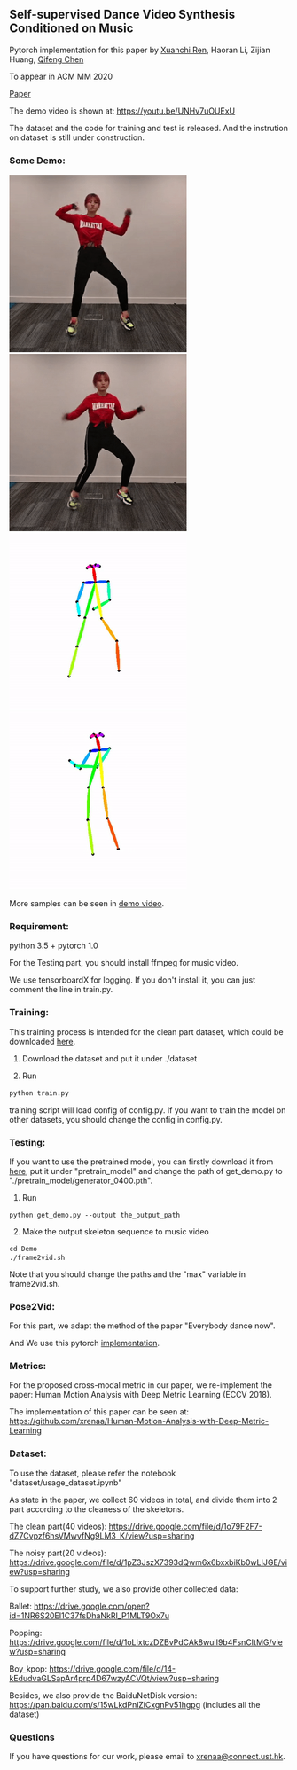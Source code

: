 ## Self-supervised Dance Video Synthesis Conditioned on Music

Pytorch implementation for this paper by [Xuanchi Ren](https://xuanchiren.com), Haoran Li, Zijian Huang, [Qifeng Chen](https://cqf.io/)

To appear in ACM MM 2020

[Paper](https://arxiv.org/abs/1912.06606)

The demo video is shown at: https://youtu.be/UNHv7uOUExU

The dataset and the code for training and test is released. And the instrution on dataset is still under construction.

### Some Demo:
![](demo/demo_0.gif)![](demo/demo_2.gif)
![](demo/label_0.gif)![](demo/label_1.gif)

More samples can be seen in [demo video](https://youtu.be/0rMuFMZa_K4).

### Requirement:
python 3.5 + pytorch 1.0

For the Testing part, you should install ffmpeg for music video.

We use tensorboardX for logging. If you don't install it, you can just comment the line in train.py.


### Training:
This training process is intended for the clean part dataset, which could be downloaded [here](https://drive.google.com/file/d/1o79F2F7-dZ7Cvpzf6hsVMwvfNg9LM3_K/view?usp=sharing).
1. Download the dataset and put it under ./dataset

2. Run
```python
python train.py
```
training script will load config of config.py. If you want to train the model on other datasets, you should change the config in config.py.

### Testing:
If you want to use the pretrained model, you can firstly download it from [here](https://drive.google.com/file/d/1NFDD9wbwx-BAIss89Bck2xfxKmD7Z8Rb/view?usp=sharing), put it under "pretrain_model" and change the path of get_demo.py to "./pretrain_model/generator_0400.pth".
1. Run
```
python get_demo.py --output the_output_path
```
2. Make the output skeleton sequence to music video
```
cd Demo
./frame2vid.sh
```
Note that you should change the paths and the "max" variable in frame2vid.sh.

### Pose2Vid:
For this part, we adapt the method of the paper "Everybody dance now".

And We use this pytorch [implementation](https://github.com/CUHKSZ-TQL/EverybodyDanceNow_reproduce_pytorch).

### Metrics:

For the proposed cross-modal metric in our paper, we re-implement the paper: Human Motion Analysis with Deep Metric Learning (ECCV 2018).

The implementation of this paper can be seen at: https://github.com/xrenaa/Human-Motion-Analysis-with-Deep-Metric-Learning


### Dataset:
To use the dataset, please refer the notebook "dataset/usage_dataset.ipynb"

As state in the paper, we collect 60 videos in total, and divide them into 2 part according to the cleaness of the skeletons.

The clean part(40 videos):
https://drive.google.com/file/d/1o79F2F7-dZ7Cvpzf6hsVMwvfNg9LM3_K/view?usp=sharing

The noisy part(20 videos):
https://drive.google.com/file/d/1pZ3JszX7393dQwm6x6bxxbiKb0wLIJGE/view?usp=sharing

To support further study, we also provide other collected data:

Ballet:
https://drive.google.com/open?id=1NR6S20EI1C37fsDhaNkRI_P1MLT9Ox7u

Popping:
https://drive.google.com/file/d/1oLIxtczDZBvPdCAk8wuiI9b4FsnCItMG/view?usp=sharing

Boy_kpop:
https://drive.google.com/file/d/14-kEdudvaGLSapAr4prp4D67wzyACVQt/view?usp=sharing

Besides, we also provide the BaiduNetDisk version:
https://pan.baidu.com/s/15wLkdPnlZiCxgnPv51hgpg
(includes all the dataset)

### Questions
If you have questions for our work, please email to xrenaa@connect.ust.hk.
